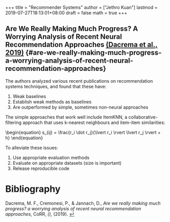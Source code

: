 +++
title = "Recommender Systems"
author = ["Jethro Kuan"]
lastmod = 2019-07-27T18:13:01+08:00
draft = false
math = true
+++

## Are We Really Making Much Progress? A Worrying Analysis of Recent Neural Recommendation Approaches <a id="d3cb4e95df75aa1a78534232726eadd6" href="#dacrema19_are_we_reall_makin_much_progr" title="Dacrema, Cremonesi, \&amp; Jannach, Are We Really Making Much Progress? a Worrying  Analysis of Recent Neural Recommendation Approaches, {CoRR}, v(), (2019).">(Dacrema et al., 2019)</a> {#are-we-really-making-much-progress-a-worrying-analysis-of-recent-neural-recommendation-approaches}

The authors analyzed various recent publications on recommendation
systems techniques, and found that these have:

1.  Weak baselines
2.  Establish weak methods as baselines
3.  Are outperformed by simple, sometimes non-neural approaches

The simple approaches that work well include ItemKNN, a
collaborative-filtering approach that uses k-nearest neighbours and
item-item similarities:

\begin{equation}
  s\_{ij} = \frac{r\_i \dot r\_j}{\lvert r\_i \rvert \lvert r\_j \rvert + h}
\end{equation}

To alleviate these issues:

1.  Use appropriate evaluation methods
2.  Evaluate on appropriate datasets (size is important)
3.  Release reproducible code

# Bibliography
<a id="dacrema19_are_we_reall_makin_much_progr"></a>Dacrema, M. F., Cremonesi, P., & Jannach, D., *Are we really making much progress? a worrying analysis of recent neural recommendation approaches*, CoRR, *()*,  (2019).  [↩](#d3cb4e95df75aa1a78534232726eadd6)
